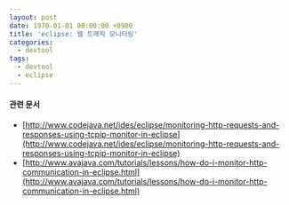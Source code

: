 ```yaml
---
layout: post
date: 1970-01-01 00:00:00 +0900
title: 'eclipse: 웹 트래픽 모니터링'
categories:
  - devtool
tags:
  - devtool
  - eclipse
---
```


#### 관련 문서
- [http://www.codejava.net/ides/eclipse/monitoring-http-requests-and-responses-using-tcpip-monitor-in-eclipse](http://www.codejava.net/ides/eclipse/monitoring-http-requests-and-responses-using-tcpip-monitor-in-eclipse)
- [http://www.avajava.com/tutorials/lessons/how-do-i-monitor-http-communication-in-eclipse.html](http://www.avajava.com/tutorials/lessons/how-do-i-monitor-http-communication-in-eclipse.html)
